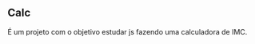## Calc
É um projeto com o objetivo estudar js fazendo uma calculadora de IMC.
<a href="https://calcimc.yagoarruda.repl.co/">